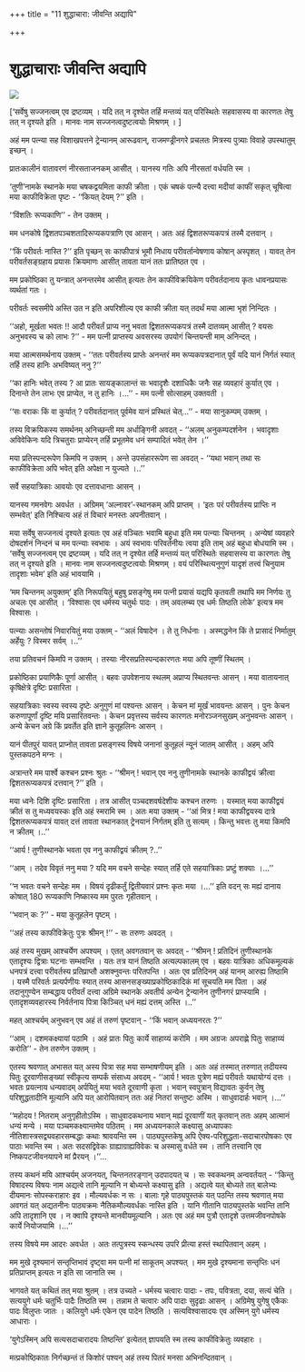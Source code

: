 +++
title = "11 शुद्धाचारा: जीवन्ति अद्यापि"

+++
# शुद्धाचाराः जीवन्ति अद्यापि

![](magazine_images/img-1658309392kathachitra.jpg)

\[‘सर्वेषु सज्जनत्वम् एव द्रष्टव्यम् । यदि तत् न दृश्येत तर्हि मन्तव्यं यत् परिस्थितेः सहवासस्य वा कारणतः तेषु तत् न दृश्यते इति । मानवः नाम सज्जनत्वदुष्टत्वयोः मिश्रणम् । \]

अहं मम पत्न्या सह विशाखपत्तने ट्रेन्यानम् आरूढवान्, राजमण्ड्रीनगरे प्रचलतः मित्रस्य पुत्र्याः विवाहे उपस्थातुम् इच्छन् ।

प्रातःकालीनं वातावरणं नीरसताजनकम् आसीत् । यानस्य गतिः अपि नीरसतां वर्धयति स्म ।

‘तुणी’नामके स्थानके मया चषकद्वयमिता काफी क्रीता । एकं चषकं पत्न्यै दत्त्वा मदीयां काफीं सकृत् चूषित्वा मया काफीविक्रेता पृष्टः - ‘‘कियत् देयम् ?’’ इति ।

‘‘विंशतिः रूप्यकाणि’’ - तेन उक्तम् ।

मम धनकोषे द्विशतपञ्चशतादिरूप्यकपत्राणि एव आसन् । अतः अहं द्विशतरूप्यकपत्रं तस्मै दत्तवान् ।

‘‘किं परीवर्तः नास्ति ?’’ इति पृच्छन् सः काफीपात्रं भूमौ निधाय परीवर्तान्वेषणाय कोषान् अस्पृशत् । यावत् तेन परीवर्तसङ्ग्रहाय प्रयासः क्रियमाणः आसीत् तावता यानं ततः प्रातिष्ठत एव ।

मम प्रकोष्ठिका तु यन्त्रात् अनन्तरमेव आसीत् इत्यतः तेन काफीविक्रयिकेण परीवर्तदानाय कृतः धावनप्रयासः व्यर्थतां गतः ।

परीवर्तः स्वसमीपे अस्ति उत न इति अपरिशील्य एव काफी क्रीता यत् तदर्थं मया आत्मा भृशं निन्दितः ।

‘‘अहो, मूर्खता भवतः !! आदौ परीवर्तं प्राप्य ननु भवता द्विशतरूप्यकपत्रं तस्मै दातव्यम् आसीत् ? वयसः अनुभवस्य च को लाभः ?’’ - मम पत्नी प्राप्तस्य अवसरस्य उपयोगं चिन्तयन्ती माम् अनिन्दत् ।

मया आत्मसमर्थनाय उक्तम् - ‘‘ततः परीवर्तस्य प्राप्तेः अनन्तरं मम रूप्यकपत्रदानात् पूर्वं यदि यानं निर्गतं स्यात् तर्हि तस्य हानिः अभविष्यत् ननु ?’’

‘‘का हानिः भवेत् तस्य ? आ प्रातः सायङ्कालान्तं सः भवादृशैः दशाधिकैः जनैः सह व्यवहारं कुर्यात् एव । दिनान्ते तेन लाभः एव प्राप्येत, न तु हानिः ।...’’ - मम पत्नी सोत्साहम् उक्तवती ।

‘‘सः वराकः किं वा कुर्यात् ? परीवर्तदानात् पूर्वमेव यानं प्रस्थितं चेत्...’’ - मया सानुकम्पम् उक्तम् ।

तस्य विक्रयिकस्य समर्थनम् अनिच्छन्ती मम अर्धाङ्गिनी अवदत् - ‘‘अलम् अनुकम्पदर्शनेन । भवादृशाः अविवेकिनः यदि त्रिचतुराः प्राप्येरन् तर्हि प्रभूतमेव धनं सम्पादितं भवेत् तेन ।’’

मया प्रतिस्पन्दरूपेण किमपि न उक्तम् । अन्ते उपसंहाररूपेण सा अवदत् - ‘‘यथा भवान् तथा सः काफीविक्रेता अपि भवेत् इति अपेक्षा न युज्यते ।..’’

सर्वे सहयात्रिकाः आवयोः एव दत्तावधानाः आसन् ।

यानस्य गमनवेगः अवर्धत । अग्रिमम् ‘अल्नावर’-स्थानकम् अपि प्राप्तम् । ‘इतः परं परीवर्तस्य प्राप्तिः न सम्भवेत्’ इति निश्चित्य अहं तं विचारं मनस्तः अपनीतवान् ।

मया सर्वेषु सज्जनत्वं दृश्यते इत्यतः एव अहं वञ्चितः भवामि बहुधा इति मम पत्न्याः चिन्तनम् । अन्येषां व्यवहारे दोषदर्शनं निन्दनं च मम पत्न्याः स्वभावः । अयं स्वभावः परिवर्तनीयः त्वया इति ताम् अहं बहुधा बोधयामि स्म । ‘सर्वेषु सज्जनत्वम् एव द्रष्टव्यम् । यदि तत् न दृश्येत तर्हि मन्तव्यं यत् परिस्थितेः सहवासस्य वा कारणतः तेषु तत् न दृश्यते इति । मानवः नाम सज्जनत्वदुष्टत्वयोः मिश्रणम् । वयं परिस्थित्यनुगुणं यादृशं तत्त्वं चिनुयाम तादृशाः भवेम’ इति अहं भावयामि ।

‘मम चिन्तनम् अयुक्तम्’ इति निरूपयितुं बहुषु प्रसङ्गेषु मम पत्नी प्रयासं यद्यपि कृतवती तथापि मम निर्णयः तु अचलः एव आसीत् । ‘विश्वासः एव धर्मस्य चतुर्थः पादः । तम् अवलम्ब्य एव धर्मः तिष्ठति लोके’ इत्यत्र मम विश्वासः ।

पत्न्याः असन्तोषं निवारयितुं मया उक्तम् - ‘‘अलं विषादेन । ते तु निर्धनाः । अस्मद्धनेन किं ते प्रासादं निर्मातुम् अर्हेयुः ? विस्मर सर्वम् ।..’’

तया प्रतिवचनं किमपि न उक्तम् । तस्याः नीरसप्रतिस्पन्दकारणतः मया अपि तूष्णीं स्थितम् ।

प्रकोष्ठिका प्रयाणिकैः पूर्णा आसीत् । बहवः उपवेशनाय स्थलम् अप्राप्य स्थितवन्तः आसन् । मया वातायनात् कृषिक्षेत्रे दृष्टिः प्रसारिता ।

सहयात्रिकाः स्वस्य स्वस्य दृष्टेः अनुगुणं मां पश्यन्तः आसन् । केचन मां मूर्खं भावयन्तः आसन् । पुनः केचन करुणापूर्णां दृष्टि मयि प्रसारितवन्तः । केचन प्रवृत्तस्य सर्वस्य कारणतः मनोरञ्जनसुखम् अनुभवन्तः आसन् । अन्ये केचन अग्रे किं प्रवर्तेत इति ज्ञाने कुतूहलिनः आसन् ।

यानं पीतपुरं यावत् प्राप्नोत् तावता प्रसङ्गस्य विषये जनानां कुतूहलं न्यूनं जातम् आसीत् । अहम् अपि पुस्तकपठने मग्नः ।

अत्रान्तरे मम पार्श्वे कश्चन प्रश्नः श्रुतः - ‘‘श्रीमन् ! भवान् एव ननु तुणीनामके स्थानके काफीद्वयं क्रीत्वा द्विशतरूप्यकपत्रं दत्तवान् ?’’ इति ।

मया ध्वनेः दिशि दृष्टिः प्रसारिता । तत्र आसीत् पञ्चदशवर्षदेशीयः कश्चन तरुणः । यस्मात् मया काफीद्वयं क्रीतं स तु मध्यवयस्कः इति अहं स्मरामि स्म । अतः मया उक्तम् - ‘‘आं मित्र ! मया काफीद्वयस्य दात्रे द्विशतरूप्यकपत्रं यावत् दत्तं तावता स्थानकात् ट्रेनयानं निर्गतम् इति तु सत्यम् । किन्तु भवत्तः तु मया किमपि न क्रीतम् ।..’’

‘‘आर्य ! तुणीस्थानके भवता एव ननु काफीद्वयं क्रीतम् ?..’’

‘‘आम् । तदेव विवृतं ननु मया ? यदि मम वचने सन्देहः स्यात् तर्हि एते सहयात्रिकाः प्रष्टुं शक्याः ।...’’

‘‘न भवतः वचने सन्देहः मम । विषयं दृढीकर्तुं द्वितीयवारं प्रश्नः कृतः मया ।...’’ इति वदन् सः मह्यं दानाय कोषात् 180 रूप्यकाणि निष्कास्य मम पुरतः गृहीतवान् ।

‘‘भवान् कः ?’’ - मया कुतूहलेन पृष्टम् ।

‘‘अहं तस्य काफीविक्रेतुः पुत्रः श्रीमन् !’’ - सः तरुणः अवदत् ।

अहं तस्य मुखम् आश्चर्येण अपश्यम् । एतत् अवगतवान् सः अवदत् - ‘‘श्रीमन् ! प्रतिदिनं तुणीस्थानके एतादृश्यः द्वित्राः घटनाः सम्भवन्ति । यतः तत्र यानं तिष्ठति अत्यल्पकालम् एव । बहवः यात्रिकाः अधिकमूल्यकं धनपत्रं दत्त्वा परीवर्तस्य प्रतिप्राप्तौ अशक्नुवन्तः परितपन्ति । अतः एव प्रतिदिनम् अहं यानम् आरुह्य तिष्ठामि । यस्मै परिवर्तः प्रत्यर्पणीयः स्यात् तस्य आसनसङ्ख्याप्रकोष्ठिकादिकं मां सूचयति मम पिता । अहं तदानुगुण्येन सम्बद्धाय परीवर्तं दत्त्वा अग्रिमे स्थानके अवतीर्य अन्येन ट्रेन्यानेन तुणीनगरं प्राप्स्यामि । एतादृशव्यवहारस्य निर्वर्तनाय पित्रा किञ्चित् धनं मह्यं दत्तम् अस्ति ।..’’

महत् आश्चर्यम् अनुभवन् एव अहं तं तरुणं पृष्टवान् - ‘‘किं भवान् अध्ययनरतः ?’’

‘‘आम् । दशमकक्ष्यायां पठामि । अहं प्रातः पितुः कार्ये साहाय्यं करोमि । मम अग्रजः अपराह्णे पितुः साहाय्यं करोति’’ - तेन तरुणेन उक्तम् ।

एतस्य श्रवणात् अभासत यत् अस्य पित्रा सह मया सम्भाषणीयम् इति । अतः अहं तस्मात् तरुणात् तदीयस्य पितुः दूरवाणीसङ्ख्यां स्वीकृत्य सम्पर्कं संसाध्य अवदम् - ‘‘आर्य ! भवतः पुत्रेण मह्यं परीवर्तः यथायोग्यं दत्तः । भवतः प्रयत्नाय धन्यवादम् अर्पयितुं मया भवते दूरवाणी कृता । भवान् स्वपुत्रान् विद्यावतः कुर्वन् तेषु परिशुद्धतादीनि मूल्यानि अपि यत् आरोपितवान् ततः अहं नितरां सन्तुष्टः अस्मि । साधुवादार्हः भवान् ।...’’

‘‘महोदय ! नितराम् अनुगृहीतोऽस्मि । साधुवादकथनाय भवान् मह्यं दूरवाणीं यत् कृतवान् ततः अहम् आत्मानं धन्यं मन्ये । मया पञ्चमकक्ष्यान्तमेव पठितम् । मम अध्ययनकाले कक्ष्यासु अध्यापकाः नीतिशास्त्रसद्व्यवहारसम्बद्धाः कथाः श्रावयन्ति स्म । पाठ्यपुस्तकेषु अपि ऐक्य-परिशुद्धता-सदाचारपोषकाः एव पाठाः भवन्ति स्म । अतः सदसद्विवेकः ग्राह्याग्राह्यविवेकः च अस्मासु वर्धते स्म । तानि तत्त्वानि एव निष्कपटजीवनयापने मां प्रैरयन् ।’’...

तस्य कथनं मयि आश्चर्यम् अजनयत्, चिन्तनतरङ्गान् उदपादयत् च । सः स्वकथनम् अन्ववर्तयत् - ‘‘किन्तु विषादस्य विषयः नाम अद्यत्वे तानि मूल्यानि न बोध्यन्ते कक्ष्यासु इति । अद्यत्वे यत् बोध्यते तत् बालेभ्यः दीयमानः सोपस्कराहारः इव । मौल्यवर्धकः न सः । बालाः गृहे पाठ्यपुस्तकं यत् पठन्ति तस्य श्रवणात् मया अवगतं यत् अद्यतनीनः पाठ्यक्रमः नैतिकमौल्यवर्धकः नास्ति इति । यानि गीतानि पाठ्यपुस्तके भवन्ति तानि अपि तादृशानि एव । न क्वापि दृश्यन्ते मानवीयमूल्यानि । अतः एव अहं मम पुत्रौ एतादृशे उत्तमजीवनपोषके कार्ये नियोजयामि ।...’’

तस्य विषये मम आदरः अवर्धत । अतः तत्पुत्रस्य स्कन्धस्य उपरि प्रीत्या हस्तं स्थापितवान् अहम् ।

मम मुखे दृश्यमानं सन्तृप्तिभावं दृष्ट्वा मम पत्नी मां साकूतम् अपश्यत् । मम मुखे दृश्यमाना सन्तृप्तिः धनं प्रतिप्राप्तम् इत्यतः न इति सा जानाति स्म ।

भागवते यत् कथितं तत् मया श्रुतम् । तत्र उच्यते - धर्मस्य चत्वारः पादाः - तपः, पवित्रता, दया, सत्यं चेति । सत्ययुगे धर्मः चतुर्भिः पादैः तिष्ठति स्म । तन्नाम ते चत्वारः अपि पादाः सुदृढाः आसन् । अग्रिमेषु युगेषु एकैकः पादः विलुप्तः जातः । कलियुगे धर्मः एकेन एव पादेन तिष्ठति । सत्यविश्वासादयः एव अस्मिन् युगे धर्मस्य आधाराः ।

‘युगेऽस्मिन् अपि सत्यसदाचारादयः तिष्ठन्ति’ इत्येतत् ज्ञापयति स्म तस्य काफीविक्रेतुः व्यवहारः ।

मत्प्रकोष्ठिकातः निर्गच्छन्तं तं किशोरं पश्यन् अहं तस्य पितरं मनसा अभिनन्दितवान् ।

